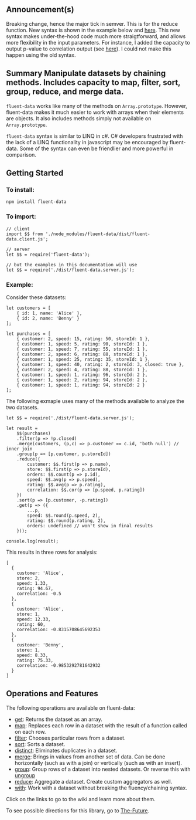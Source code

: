 ## Announcement(s)

Breaking change, hence the major tick in semver.  This is for the reduce function.  New syntax is shown in the example below and [here](https://github.com/paulwilcox/fluent-data/wiki/Reducing).
This new syntax makes under-the-hood code much more straigtforward, and allows more flexibility in the input parameters.  For instance, I added
the capacity to output p-value to correlation output (see [here](https://github.com/paulwilcox/fluent-data/wiki/Reducing#Built-In-Reducers)).  I could not make this happen using the old syntax.

## Summary Manipulate datasets by chaining methods.  Includes capacity to map, filter, sort, group, reduce, and merge data.  

`fluent-data` works like many of the methods on `Array.prototype`.  However, fluent-data makes it much easier to work with arrays when their elements are objects.  It also includes methods simply not available on `Array.prototype`.   

`fluent-data` syntax is similar to LINQ in c#.  C# developers frustrated with the lack of a LINQ functionality in javascript may be encouraged by fluent-data.  Some of the syntax can even be friendlier and more powerful in comparison.   

## Getting Started

### To install:

    npm install fluent-data

### To import:

    // client
    import $$ from './node_modules/fluent-data/dist/fluent-data.client.js';

    // server
    let $$ = require('fluent-data');

    // but the examples in this documentation will use
    let $$ = require('./dist/fluent-data.server.js');

### Example:

Consider these datasets:

[javascript]: # (id=import)

    let customers = [
        { id: 1, name: 'Alice' },
        { id: 2, name: 'Benny' } 
    ];

    let purchases = [
        { customer: 2, speed: 15, rating: 50, storeId: 1 },
        { customer: 1, speed: 5, rating: 90, storeId: 1 },
        { customer: 1, speed: 7, rating: 55, storeId: 1 },
        { customer: 2, speed: 6, rating: 88, storeId: 1 },
        { customer: 1, speed: 25, rating: 35, storeId: 1 },
        { customer: 1, speed: 40, rating: 2, storeId: 3, closed: true },
        { customer: 2, speed: 4, rating: 88, storeId: 1 },
        { customer: 1, speed: 1, rating: 96, storeId: 2 },
        { customer: 1, speed: 2, rating: 94, storeId: 2 },
        { customer: 1, speed: 1, rating: 94, storeId: 2 }
    ];


[--]: # ()

The following exmaple uses many of the methods available to analyze the two datasets.

[javascript]: # (log=true,setup=import)

    let $$ = require('./dist/fluent-data.server.js');

    let result = 
        $$(purchases)
        .filter(p => !p.closed)
        .merge(customers, (p,c) => p.customer == c.id, 'both null') // inner join
        .group(p => [p.customer, p.storeId]) 
        .reduce({
            customer: $$.first(p => p.name),
            store: $$.first(p => p.storeId),
            orders: $$.count(p => p.id), 
            speed: $$.avg(p => p.speed),
            rating: $$.avg(p => p.rating),
            correlation: $$.cor(p => [p.speed, p.rating])
        })
        .sort(p => [p.customer, -p.rating])
        .get(p => ({
            ...p, 
            speed: $$.round(p.speed, 2),
            rating: $$.round(p.rating, 2),
            orders: undefined // won't show in final results
        }));

    console.log(result);


[--]: # ()

This results in three rows for analysis:

[--]: # (output=true)

    [
      {
        customer: 'Alice',
        store: 2,
        speed: 1.33,
        rating: 94.67,
        correlation: -0.5
      },
      {
        customer: 'Alice',
        store: 1,
        speed: 12.33,
        rating: 60,
        correlation: -0.8315708645692353
      },
      {
        customer: 'Benny',
        store: 1,
        speed: 8.33,
        rating: 75.33,
        correlation: -0.9853292781642932
      }
    ]

[--]: # ()

## Operations and Features

The following operations are available on fluent-data:

* [get](https://github.com/paulwilcox/fluent-data/wiki/Map-and-Get#Getting): Returns the dataset as an array.
* [map](https://github.com/paulwilcox/fluent-data/wiki/Map-and-Get#Mapping): Replaces each row in a dataset with the result of 
  a function called on each row. 
* [filter](https://github.com/paulwilcox/fluent-data/wiki/Filtering): Chooses particular rows from a dataset. 
* [sort](https://github.com/paulwilcox/fluent-data/wiki/Sorting): Sorts a dataset.  
* [distinct](https://github.com/paulwilcox/fluent-data/wiki/Distinct): Eliminates duplicates in a dataset.
* [merge](https://github.com/paulwilcox/fluent-data/wiki/Merging): Brings in values from another set of data.  Can be done 
  horizontally (such as with a join) or vertically (such as with an insert).
* [group](https://github.com/paulwilcox/fluent-data/wiki/Grouping): Group rows of a dataset into nested datasets.  Or reverse 
  this with [ungroup](https://github.com/paulwilcox/fluent-data/wiki/Grouping#Ungrouping-Rows)
* [reduce](https://github.com/paulwilcox/fluent-data/wiki/Reducing): Aggregate a dataset.  Create custom aggregators as well. 
* [with](https://github.com/paulwilcox/fluent-data/wiki/With): Work with a dataset without breaking the fluency/chaining
  syntax. 

Click on the links to go to the wiki and learn more about them.

To see possible directions for this library, go to [The-Future](https://github.com/paulwilcox/fluent-data/wiki/The-Future).
